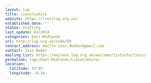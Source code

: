 ```yaml
---
layout: lug
title: Lincolnshire
website: https://lincslug.org.uk/
established_date: ''
status: Starting
last_update: 03/2014
categories: East-Midlands
url: http://lug.org.uk/node/59
contact_address: mailto:iain.dbaker@gmail.com
contact: Iain Baker
mailing_list: https://mailman.lug.org.uk/mailman/listinfo/lincs/
permalink: lugs/East-Midlands/Lincolnshire/
location:
  latitude: 52.95
  longitude: -0.16
---
```

